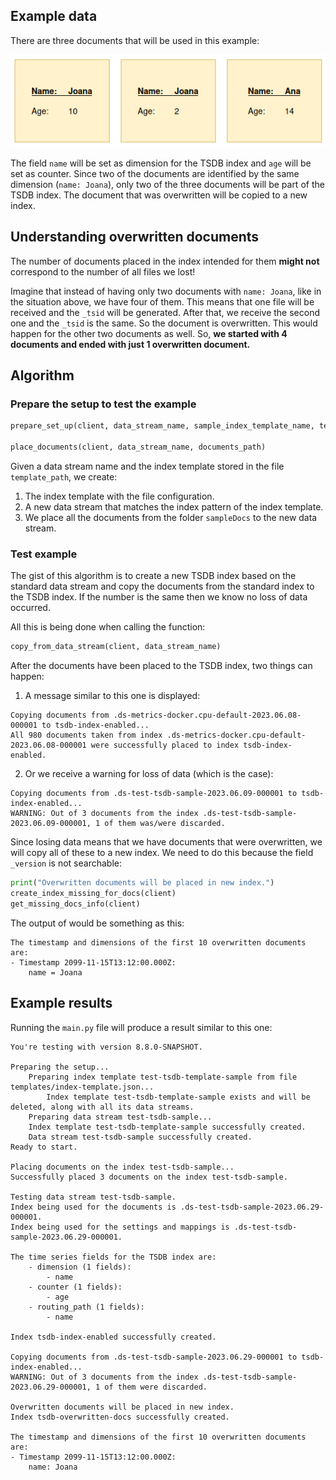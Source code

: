## Example data

There are three documents that will be used in this example:

![img.png](img.png)

The field `name` will be set as dimension for the TSDB index and `age` will be set as counter.
Since two of the documents are identified by the same dimension (`name: Joana`), only two
of the three documents will be part of the TSDB index. The document that was overwritten
will be copied to a new index.

## Understanding overwritten documents

The number of documents placed in the index intended for them **might not** correspond
to the number of all files we lost!

Imagine that instead of having only two documents with `name: Joana`, like in the situation above,
we have four of them. This means that one file will be received and the `_tsid` will be generated.
After that, we receive the second one and the `_tsid` is the same. So the document is overwritten.
This would happen for the other two documents as well. So, **we started with 4 documents
and ended with just 1 overwritten document.**


## Algorithm


### Prepare the setup to test the example

```python
prepare_set_up(client, data_stream_name, sample_index_template_name, template_path)

place_documents(client, data_stream_name, documents_path)
```

Given a data stream name and the index template stored in the file `template_path`,
we create:
1. The index template with the file configuration.
2. A new data stream that matches the index pattern of the index template.
3. We place all the documents from the folder `sampleDocs` to the new data stream.

### Test example

The gist of this algorithm is to create a new TSDB index based on the standard
data stream and copy the documents from the standard index to the TSDB index. If
the number is the same then we know no loss of data occurred.

All this is being done when calling the function:

```python
copy_from_data_stream(client, data_stream_name)
```

After the documents have been placed to the TSDB index, two things can happen:
1. A message similar to this one is displayed:
```console
Copying documents from .ds-metrics-docker.cpu-default-2023.06.08-000001 to tsdb-index-enabled...
All 980 documents taken from index .ds-metrics-docker.cpu-default-2023.06.08-000001 were successfully placed to index tsdb-index-enabled.
```
2. Or we receive a warning for loss of data (which is the case):
```console
Copying documents from .ds-test-tsdb-sample-2023.06.09-000001 to tsdb-index-enabled...
WARNING: Out of 3 documents from the index .ds-test-tsdb-sample-2023.06.09-000001, 1 of them was/were discarded.
```

Since losing data means that we have documents that were overwritten, we will
copy all of these to a new index. We need to do this because the field `_version`
is not searchable:

```python
print("Overwritten documents will be placed in new index.")
create_index_missing_for_docs(client)
get_missing_docs_info(client)
```

The output of would be something as this:
```console
The timestamp and dimensions of the first 10 overwritten documents are:
- Timestamp 2099-11-15T13:12:00.000Z:
	name = Joana
```

## Example results

Running the `main.py` file will produce a result similar to this one:

```console
You're testing with version 8.8.0-SNAPSHOT.

Preparing the setup...
	Preparing index template test-tsdb-template-sample from file templates/index-template.json...
		Index template test-tsdb-template-sample exists and will be deleted, along with all its data streams.
	Preparing data stream test-tsdb-sample...
	Index template test-tsdb-template-sample successfully created.
	Data stream test-tsdb-sample successfully created.
Ready to start.

Placing documents on the index test-tsdb-sample...
Successfully placed 3 documents on the index test-tsdb-sample.

Testing data stream test-tsdb-sample.
Index being used for the documents is .ds-test-tsdb-sample-2023.06.29-000001.
Index being used for the settings and mappings is .ds-test-tsdb-sample-2023.06.29-000001.

The time series fields for the TSDB index are: 
	- dimension (1 fields):
		- name
	- counter (1 fields):
		- age
	- routing_path (1 fields):
		- name

Index tsdb-index-enabled successfully created.

Copying documents from .ds-test-tsdb-sample-2023.06.29-000001 to tsdb-index-enabled...
WARNING: Out of 3 documents from the index .ds-test-tsdb-sample-2023.06.29-000001, 1 of them were discarded.

Overwritten documents will be placed in new index.
Index tsdb-overwritten-docs successfully created.

The timestamp and dimensions of the first 10 overwritten documents are:
- Timestamp 2099-11-15T13:12:00.000Z:
	name: Joana
```




